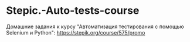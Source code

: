 # Stepic.-Auto-tests-course
Домашние задания к курсу "Автоматизация тестирования с помощью Selenium и Python": https://stepik.org/course/575/promo
